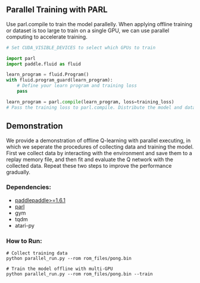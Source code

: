 ## Parallel Training with PARL

Use parl.compile to train the model parallelly. When applying offline training or dataset is too large to train on a single GPU, we can use parallel computing to accelerate training.
```python
# Set CUDA_VISIBLE_DEVICES to select which GPUs to train 

import parl
import paddle.fluid as fluid

learn_program = fluid.Program()
with fluid.program_guard(learn_program):
    # Define your learn program and training loss
    pass

learn_program = parl.compile(learn_program, loss=training_loss)  
# Pass the training loss to parl.compile. Distribute the model and data to GPUs.
```

## Demonstration

We provide a demonstration of offline Q-learning with parallel executing, in which we seperate the procedures of collecting data and training the model. First we collect data by interacting with the environment and save them to a replay memory file, and then fit and evaluate the Q network with the collected data. Repeat these two steps to improve the performance gradually.

### Dependencies:
+ [paddlepaddle>=1.6.1](https://github.com/PaddlePaddle/Paddle)
+ [parl](https://github.com/PaddlePaddle/PARL)
+ gym
+ tqdm
+ atari-py

### How to Run:
```shell
# Collect training data
python parallel_run.py --rom rom_files/pong.bin

# Train the model offline with multi-GPU
python parallel_run.py --rom rom_files/pong.bin --train
```
